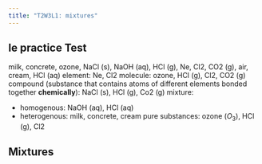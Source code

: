 ```yaml
---
title: "T2W3L1: mixtures"
---
```


## le practice Test
milk, concrete, ozone, NaCl (s), NaOH (aq), HCl (g), Ne, Cl2, CO2 (g), air, cream, HCl (aq)
element: Ne, Cl2
molecule: ozone, HCl (g), Cl2, CO2 (g)
compound (substance that contains atoms of different elements bonded together **chemically**): NaCl (s), HCl (g), Co2 (g)
mixture: 
- homogenous: NaOH (aq), HCl (aq)
- heterogenous: milk, concrete, cream
pure substances: ozone ($O_{3}$), HCl (g), Cl2

## Mixtures
